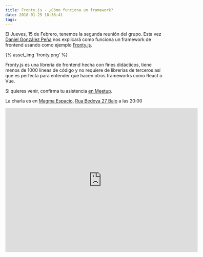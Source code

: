 ```yaml
---
title: Fronty.js - ¿Cómo funciona un framework?
date: 2018-01-25 18:38:41
tags:
---
```


El Jueves, 15 de Febrero, tenemos la segunda reunión del grupo. Esta vez [Daniel González Peña](https://github.com/lipido) nos explicará como funciona un framework de frontend usando como ejemplo [Fronty.js](https://lipido.github.io/fronty.js/).

{% asset_img 'fronty.png' %}

Fronty.js es una librería de frontend hecha con fines didácticos, tiene menos de 1000 líneas de código y no requiere de librerías de terceros así que es perfecta para entender que hacen otros frameworks como React o Vue. 

Si quieres venir, confirma tu asistencia [en Meetup](https://www.meetup.com/es-ES/jsourense/).

La charla es en [Magma Espacio](http://magmaespacio.es/), [Rua Bedoya 27 Bajo](https://www.google.com/maps/place/R%C3%BAa+Bedoya,+27,+32004+Ourense/@42.33913,-7.86022,17z/data=!3m1!4b1!4m5!3m4!1s0xd2ffec7c1fb1ed9:0xa0273bd578731d1e!8m2!3d42.33913!4d-7.86022?api=1&query=R%C3%BAa+Bedoya%2C+27%2C+32004+Ourense%2C+Ourense%2C+es) a las 20:00

<iframe src="https://www.google.com/maps/embed?pb=!1m18!1m12!1m3!1d2949.1591564000264!2d-7.860220000000001!3d42.33913!2m3!1f0!2f0!3f0!3m2!1i1024!2i768!4f13.1!3m3!1m2!1s0xd2ffec7c1fb1ed9%3A0xa0273bd578731d1e!2sR%C3%BAa+Bedoya%2C+27%2C+32004+Ourense!5e0!3m2!1sen!2ses!4v1515609233505" width="600" height="450" frameborder="0" style="border:0" allowfullscreen></iframe>
